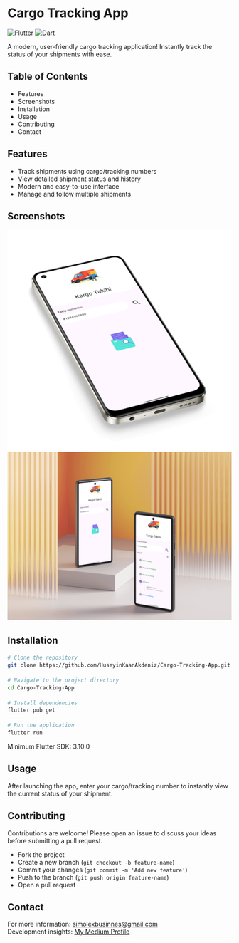 # Cargo Tracking App

![Flutter](https://img.shields.io/badge/Flutter-02569B?logo=flutter&logoColor=white)
![Dart](https://img.shields.io/badge/Dart-0175C2?logo=dart&logoColor=white)

A modern, user-friendly cargo tracking application! Instantly track the status of your shipments with ease.

## Table of Contents

- Features
- Screenshots
- Installation
- Usage
- Contributing
- Contact

## Features

- Track shipments using cargo/tracking numbers
- View detailed shipment status and history
- Modern and easy-to-use interface
- Manage and follow multiple shipments

## Screenshots

![Screenshot](screenshot.png)![Screenshot](screenshots.png)

## Installation

```bash
# Clone the repository
git clone https://github.com/HuseyinKaanAkdeniz/Cargo-Tracking-App.git

# Navigate to the project directory
cd Cargo-Tracking-App

# Install dependencies
flutter pub get

# Run the application
flutter run
```
Minimum Flutter SDK: 3.10.0

## Usage

After launching the app, enter your cargo/tracking number to instantly view the current status of your shipment.

## Contributing

Contributions are welcome! Please open an issue to discuss your ideas before submitting a pull request.

- Fork the project
- Create a new branch (`git checkout -b feature-name`)
- Commit your changes (`git commit -m 'Add new feature'`)
- Push to the branch (`git push origin feature-name`)
- Open a pull request

## Contact

For more information: [simolexbusinnes@gmail.com](mailto:simolexbusinnes@gmail.com)  
Development insights: [My Medium Profile](https://medium.com/@kaanakdeniz)
